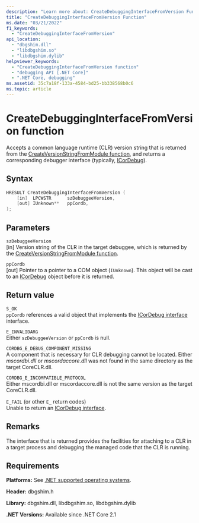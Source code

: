```yaml
---
description: "Learn more about: CreateDebuggingInterfaceFromVersion Function"
title: "CreateDebuggingInterfaceFromVersion Function"
ms.date: "03/21/2022"
f1_keywords:
  - "CreateDebuggingInterfaceFromVersion"
api_location:
  - "dbgshim.dll"
  - "libdbgshim.so"
  - "libdbgshim.dylib"
helpviewer_keywords:
  - "CreateDebuggingInterfaceFromVersion function"
  - "debugging API [.NET Core]"
  - ".NET Core, debugging"
ms.assetid: 35c7a18f-133a-4584-bd25-bb338568b0c6
ms.topic: article
---
```

# CreateDebuggingInterfaceFromVersion function

Accepts a common language runtime (CLR) version string that is returned from the [CreateVersionStringFromModule function](createversionstringfrommodule-function.md), and returns a corresponding debugger interface (typically, [ICorDebug](../../../framework/unmanaged-api/debugging/icordebug-interface.md)).

## Syntax

```cpp
HRESULT CreateDebuggingInterfaceFromVersion (
    [in]  LPCWSTR      szDebuggeeVersion,
    [out] IUnknown**   ppCordb,
);
```

## Parameters

 `szDebuggeeVersion`\
 [in] Version string of the CLR in the target debuggee, which is returned by the [CreateVersionStringFromModule function](createversionstringfrommodule-function.md).

 `ppCordb`\
 [out] Pointer to a pointer to a COM object (`IUnknown`). This object will be cast to an [ICorDebug](../../../framework/unmanaged-api/debugging/icordebug-interface.md) object before it is returned.

## Return value

 `S_OK`\
 `ppCordb` references a valid object that implements the [ICorDebug interface](../../../framework/unmanaged-api/debugging/icordebug-interface.md) interface.

 `E_INVALIDARG`\
 Either `szDebuggeeVersion` or `ppCordb` is null.

 `CORDBG_E_DEBUG_COMPONENT_MISSING`\
 A component that is necessary for CLR debugging cannot be located. Either _mscordbi.dll_ or _mscordaccore.dll_ was not found in the same directory as the target CoreCLR.dll.

 `CORDBG_E_INCOMPATIBLE_PROTOCOL`\
 Either mscordbi.dll or mscordaccore.dll is not the same version as the target CoreCLR.dll.

 `E_FAIL` (or other `E_` return codes)\
 Unable to return an [ICorDebug interface](../../../framework/unmanaged-api/debugging/icordebug-interface.md).

## Remarks

 The interface that is returned provides the facilities for attaching to a CLR in a target process and debugging the managed code that the CLR is running.

## Requirements

 **Platforms:** See [.NET supported operating systems](https://github.com/dotnet/core/blob/main/os-lifecycle-policy.md).

 **Header:** dbgshim.h

 **Library:** dbgshim.dll, libdbgshim.so, libdbgshim.dylib

 **.NET Versions:** Available since .NET Core 2.1
